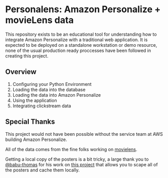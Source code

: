 # Personalens: Amazon Personalize + movieLens data


This repository exists to be an educational tool for understanding how to integrate Amazon Personalize with a traditional
web application. It is expected to be deployed on a standalone workstation or demo resource, none of the usual production ready proccesses 
have been followed in creating this project.

## Overview

1. Configuring your Python Environment
2. Loading the data into the database
3. Loading the data into Amazon Personalize
4. Using the application
5. Integrating clickstream data

## Special Thanks

This project would not have been possible without the service team at AWS building Amazon Personalize.

All of the data comes from the fine folks working on [movielens](https://movielens.org).

Getting a local copy of the posters is a bit tricky, a large thank you to [@babu-thomas](https://github.com/babu-thomas) for his work on [this project](https://github.com/babu-thomas/movielens-posters) that 
allows you to scape all of the posters and cache them locally.

